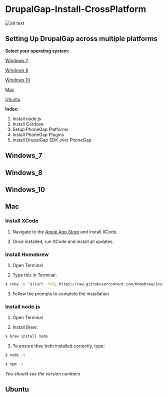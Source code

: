 # DrupalGap-Install-CrossPlatform

![alt text](https://www.drupal.org/files/project-images/drupalgap-wide.jpg "DrupalGap")

## Setting Up DrupalGap across multiple platforms

**Select your operating system:**

[Windows 7](#windows_7)

[Windows 8](#windows_8)

[Windows 10](#windows_10)

[Mac](#mac)

[Ubuntu](#ubuntu)

**Index:**

1. Install node.js
2. Install Cordova
3. Setup PhoneGap Platforms
4. Install PhoneGap Plugins
5. Install DrupalGap SDK over PhoneGap

## Windows_7

## Windows_8

## Windows_10

## Mac
### Install XCode

1. Navigate to the [Apple App Store](https://itunes.apple.com/us/app/xcode/id497799835?mt=12) and install XCode.

2. Once installed, run XCode and install all updates.

### Install Homebrew

1. Open Terminal

2. Type this in Terminal:

```bash
$ ruby -e "$(curl -fsSL https://raw.githubusercontent.com/Homebrew/install/master/install)"
```

3. Follow the prompts to complete the installation

### Install node.js

1. Open Terminal

2. Install Brew:
 
```bash
$ brew install node
```

3. To ensure they both installed correctly, type:

```bash
$ node -v
```

```bash
$ npm -v
```

*You should see the version numbers*


## Ubuntu

